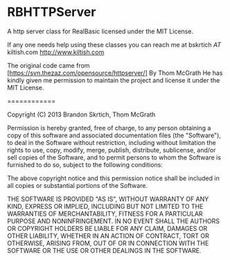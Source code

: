 RBHTTPServer
============


A http server class for RealBasic licensed under the MIT License.


If any one needs help using these classes you can reach me at bskrtich *AT* kiltish.com
http://www.kiltish.com



The original code came from [https://svn.thezaz.com/opensource/httpserver/]
By Thom McGrath
He has kindly given me permission to maintain the project and license it under the MIT License.


============

Copyright (C) 2013 Brandon Skrtich, Thom McGrath

Permission is hereby granted, free of charge, to any person obtaining a copy of this software and associated documentation files (the "Software"), to deal in the Software without restriction, including without limitation the rights to use, copy, modify, merge, publish, distribute, sublicense, and/or sell copies of the Software, and to permit persons to whom the Software is furnished to do so, subject to the following conditions:

The above copyright notice and this permission notice shall be included in all copies or substantial portions of the Software.

THE SOFTWARE IS PROVIDED "AS IS", WITHOUT WARRANTY OF ANY KIND, EXPRESS OR IMPLIED, INCLUDING BUT NOT LIMITED TO THE WARRANTIES OF MERCHANTABILITY, FITNESS FOR A PARTICULAR PURPOSE AND NONINFRINGEMENT. IN NO EVENT SHALL THE AUTHORS OR COPYRIGHT HOLDERS BE LIABLE FOR ANY CLAIM, DAMAGES OR OTHER LIABILITY, WHETHER IN AN ACTION OF CONTRACT, TORT OR OTHERWISE, ARISING FROM, OUT OF OR IN CONNECTION WITH THE SOFTWARE OR THE USE OR OTHER DEALINGS IN THE SOFTWARE.